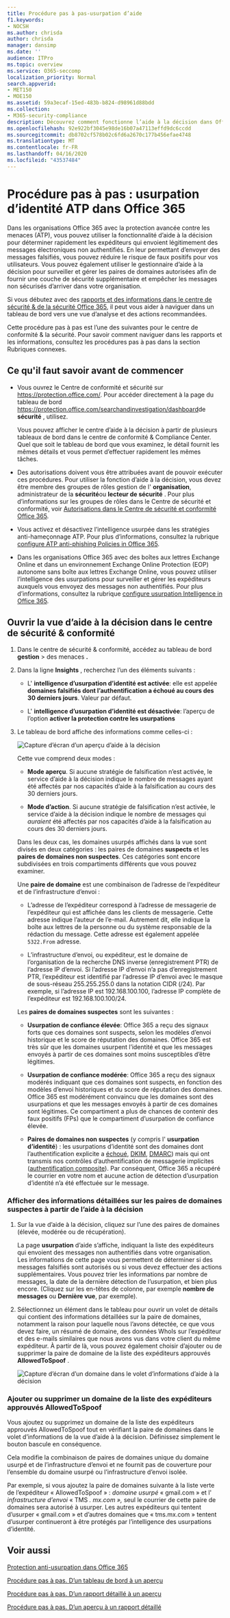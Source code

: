 ```yaml
---
title: Procédure pas à pas-usurpation d’aide
f1.keywords:
- NOCSH
ms.author: chrisda
author: chrisda
manager: dansimp
ms.date: ''
audience: ITPro
ms.topic: overview
ms.service: O365-seccomp
localization_priority: Normal
search.appverid:
- MET150
- MOE150
ms.assetid: 59a3ecaf-15ed-483b-b824-d98961d88bdd
ms.collection:
- M365-security-compliance
description: Découvrez comment fonctionne l’aide à la décision dans Office 365 protection avancée contre les menaces.
ms.openlocfilehash: 92e922bf3045e98de16b07a47113effd9dc6ccdd
ms.sourcegitcommit: db8702cf578b02c6fd6a2670c177b456efae4748
ms.translationtype: MT
ms.contentlocale: fr-FR
ms.lasthandoff: 04/16/2020
ms.locfileid: "43537484"
---
```

# <a name="walkthrough---atp-spoof-intelligence-insight-in-office-365"></a>Procédure pas à pas : usurpation d’identité ATP dans Office 365

Dans les organisations Office 365 avec la protection avancée contre les menaces (ATP), vous pouvez utiliser la fonctionnalité d’aide à la décision pour déterminer rapidement les expéditeurs qui envoient légitimement des messages électroniques non authentifiés. En leur permettant d’envoyer des messages falsifiés, vous pouvez réduire le risque de faux positifs pour vos utilisateurs. Vous pouvez également utiliser le gestionnaire d’aide à la décision pour surveiller et gérer les paires de domaines autorisées afin de fournir une couche de sécurité supplémentaire et empêcher les messages non sécurisés d’arriver dans votre organisation.

Si vous débutez avec des [rapports et des informations dans le centre de sécurité & de la sécurité Office 365](reports-and-insights-in-security-and-compliance.md), il peut vous aider à naviguer dans un tableau de bord vers une vue d’analyse et des actions recommandées.

Cette procédure pas à pas est l’une des suivantes pour le centre de conformité & la sécurité. Pour savoir comment naviguer dans les rapports et les informations, consultez les procédures pas à pas dans la section Rubriques connexes.

## <a name="what-do-you-need-to-know-before-you-begin"></a>Ce qu'il faut savoir avant de commencer

- Vous ouvrez le Centre de conformité et sécurité sur <https://protection.office.com/>. Pour accéder directement à la page du tableau de bord <https://protection.office.com/searchandinvestigation/dashboard>de **sécurité** , utilisez.

  Vous pouvez afficher le centre d’aide à la décision à partir de plusieurs tableaux de bord dans le centre de conformité & Compliance Center. Quel que soit le tableau de bord que vous examinez, le détail fournit les mêmes détails et vous permet d’effectuer rapidement les mêmes tâches.

- Des autorisations doivent vous être attribuées avant de pouvoir exécuter ces procédures. Pour utiliser la fonction d’aide à la décision, vous devez être membre des groupes de rôles gestion de l' **organisation**, administrateur de la **sécurité**ou **lecteur de sécurité** . Pour plus d’informations sur les groupes de rôles dans le Centre de sécurité et conformité, voir [Autorisations dans le Centre de sécurité et conformité Office 365](permissions-in-the-security-and-compliance-center.md).

- Vous activez et désactivez l’intelligence usurpée dans les stratégies anti-hameçonnage ATP. Pour plus d’informations, consultez la rubrique [configure ATP anti-phishing Policies in Office 365](configure-atp-anti-phishing-policies.md).

- Dans les organisations Office 365 avec des boîtes aux lettres Exchange Online et dans un environnement Exchange Online Protection (EOP) autonome sans boîte aux lettres Exchange Online, vous pouvez utiliser l’intelligence des usurpations pour surveiller et gérer les expéditeurs auxquels vous envoyez des messages non authentifiés. Pour plus d’informations, consultez la rubrique [configure usurpation Intelligence in Office 365](learn-about-spoof-intelligence.md).

## <a name="open-the-spoof-intelligence-insight-in-the-security--compliance-center"></a>Ouvrir la vue d’aide à la décision dans le centre de sécurité & conformité

1. Dans le centre de sécurité & conformité, accédez au tableau de bord **gestion** \> des menaces **.**

2. Dans la ligne **Insights** , recherchez l’un des éléments suivants :

   - L' **intelligence d’usurpation d’identité est activée**: elle est appelée **domaines falsifiés dont l’authentification a échoué au cours des 30 derniers jours**. Valeur par défaut.

   - L' **intelligence d’usurpation d’identité est désactivée**: l’aperçu de l’option **activer la protection contre les usurpations**

3. Le tableau de bord affiche des informations comme celles-ci :

   ![Capture d’écran d’un aperçu d’aide à la décision](../../media/28aeabac-c1a1-4d16-9fbe-14996f742a9a.png)

   Cette vue comprend deux modes :

   - **Mode aperçu**. Si aucune stratégie de falsification n’est activée, le service d’aide à la décision indique le nombre de messages ayant été affectés par nos capacités d’aide à la falsification au cours des 30 derniers jours.

   - **Mode d’action**. Si aucune stratégie de falsification n’est activée, le service d’aide à la décision indique le nombre de messages qui *auraient* été affectés par nos capacités d’aide à la falsification au cours des 30 derniers jours.

   Dans les deux cas, les domaines usurpés affichés dans la vue sont divisés en deux catégories : les paires de domaines **suspects** et les **paires de domaines non suspectes**. Ces catégories sont encore subdivisées en trois compartiments différents que vous pouvez examiner.

   Une **paire de domaine** est une combinaison de l’adresse de l’expéditeur et de l’infrastructure d’envoi :

   - L’adresse de l’expéditeur correspond à l’adresse de messagerie de l’expéditeur qui est affichée dans les clients de messagerie. Cette adresse indique l’auteur de l’e-mail. Autrement dit, elle indique la boîte aux lettres de la personne ou du système responsable de la rédaction du message. Cette adresse est également appelée `5322.From` adresse.

   - L’infrastructure d’envoi, ou expéditeur, est le domaine de l’organisation de la recherche DNS inverse (enregistrement PTR) de l’adresse IP d’envoi. Si l’adresse IP d’envoi n’a pas d’enregistrement PTR, l’expéditeur est identifié par l’adresse IP d’envoi avec le masque de sous-réseau 255.255.255.0 dans la notation CIDR (/24). Par exemple, si l’adresse IP est 192.168.100.100, l’adresse IP complète de l’expéditeur est 192.168.100.100/24.

   Les **paires de domaines suspectes** sont les suivantes :

   - **Usurpation de confiance élevée**: Office 365 a reçu des signaux forts que ces domaines sont suspects, selon les modèles d’envoi historique et le score de réputation des domaines. Office 365 est très sûr que les domaines usurpent l’identité et que les messages envoyés à partir de ces domaines sont moins susceptibles d’être légitimes.

   - **Usurpation de confiance modérée**: Office 365 a reçu des signaux modérés indiquant que ces domaines sont suspects, en fonction des modèles d’envoi historiques et du score de réputation des domaines. Office 365 est modérément convaincu que les domaines sont des usurpations et que les messages envoyés à partir de ces domaines sont légitimes. Ce compartiment a plus de chances de contenir des faux positifs (FPs) que le compartiment d’usurpation de confiance élevée.

   - **Paires de domaines non suspectes** (y compris l' **usurpation d’identité**) : les usurpations d’identité sont des domaines dont l’authentification explicite a [échoué,](how-office-365-uses-spf-to-prevent-spoofing.md) [DKIM](use-dkim-to-validate-outbound-email.md), [DMARC](use-dmarc-to-validate-email.md)) mais qui ont transmis nos contrôles d’authentification de messagerie implicites ([authentification composite](email-validation-and-authentication.md#composite-authentication)). Par conséquent, Office 365 a récupéré le courrier en votre nom et aucune action de détection d’usurpation d’identité n’a été effectuée sur le message.

### <a name="view-detailed-information-about-suspicious-domain-pairs-from-the-spoof-intelligence-insight"></a>Afficher des informations détaillées sur les paires de domaines suspectes à partir de l’aide à la décision

1. Sur la vue d’aide à la décision, cliquez sur l’une des paires de domaines (élevée, modérée ou de récupération).

   La page **usurpation** d’aide s’affiche, indiquant la liste des expéditeurs qui envoient des messages non authentifiés dans votre organisation. Les informations de cette page vous permettent de déterminer si des messages falsifiés sont autorisés ou si vous devez effectuer des actions supplémentaires. Vous pouvez trier les informations par nombre de messages, la date de la dernière détection de l’usurpation, et bien plus encore. (Cliquez sur les en-têtes de colonne, par exemple **nombre de messages** ou **Dernière vue**, par exemple).

2. Sélectionnez un élément dans le tableau pour ouvrir un volet de détails qui contient des informations détaillées sur la paire de domaines, notamment la raison pour laquelle nous l’avons détectée, ce que vous devez faire, un résumé de domaine, des données WhoIs sur l’expéditeur et des e-mails similaires que nous avons vus dans votre client du même expéditeur. À partir de là, vous pouvez également choisir d’ajouter ou de supprimer la paire de domaine de la liste des expéditeurs approuvés **AllowedToSpoof** .

   ![Capture d’écran d’un domaine dans le volet d’informations d’aide à la décision](../../media/03ad3e6e-2010-4e8e-b92e-accc8bbebb79.png)

### <a name="add-or-remove-a-domain-from-the-allowedtospoof-safe-sender-list"></a>Ajouter ou supprimer un domaine de la liste des expéditeurs approuvés AllowedToSpoof

Vous ajoutez ou supprimez un domaine de la liste des expéditeurs approuvés AllowedToSpoof tout en vérifiant la paire de domaines dans le volet d’informations de la vue d’aide à la décision. Définissez simplement le bouton bascule en conséquence.

Cela modifie la combinaison de paires de domaines unique du domaine usurpé et de l’infrastructure d’envoi et ne fournit pas de couverture pour l’ensemble du domaine usurpé ou l’infrastructure d’envoi isolée.

Par exemple, si vous ajoutez la paire de domaines suivante à la liste verte de l’expéditeur « AllowedToSpoof » : *domaine usurpé* « gmail.com » et l' *infrastructure d’envoi* « TMS *. mx.com »,* seul le courrier de cette paire de domaines sera autorisé à usurper. Les autres expéditeurs qui tentent d’usurper « gmail.com » et d’autres domaines que « tms.mx.com » tentent d’usurper continueront à être protégés par l’intelligence des usurpations d’identité.

## <a name="related-topics"></a>Voir aussi

[Protection anti-usurpation dans Office 365](anti-spoofing-protection.md)

[Procédure pas à pas. D’un tableau de bord à un aperçu](from-a-dashboard-to-an-insight.md)

[Procédure pas à pas. D’un rapport détaillé à un aperçu](from-a-detailed-report-to-an-insight.md)

[Procédure pas à pas. D’un aperçu à un rapport détaillé](from-an-insight-to-a-detailed-report.md)
